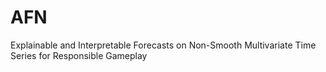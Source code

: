 # AFN
Explainable and Interpretable Forecasts on Non-Smooth Multivariate Time Series for Responsible Gameplay
